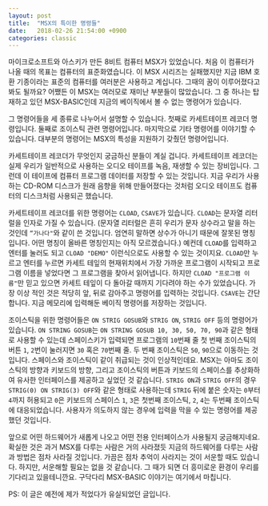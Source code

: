 ```yaml
---
layout: post
title:  "MSX의 특이한 명령들"
date:   2018-02-26 21:54:00 +0900
categories: classic
---
```


마이크로소프트와 아스키가 만든 8비트 컴퓨터 MSX가 있었습니다. 처음 이 컴퓨터가 나올 때의 목표는 컴퓨터의 표준화였습니다. 이 MSX 시리즈는 실패했지만 지금 IBM 호환 기종이라는 표준의 컴퓨터를 여러분은 사용하고 계십니다. 그때의 꿈이 이루어졌다고 봐도 될까요? 어쨌든 이 MSX는 여러모로 재미난 부분들이 많았습니다. 그 중 하나는 탑재하고 있던 MSX-BASIC인데 지금의 베이직에서 볼 수 없는 명령어가 있습니다.

그 명령어들을 세 종류로 나누어서 설명할 수 있습니다. 첫째로 카세트테이프 레코더 명령입니다. 둘째로 조이스틱 관련 명령어입니다. 마지막으로 기타 명령어를 이야기할 수 있습니다. 대부분의 명령어는 MSX의 특성을 지원하기 갖췄던 명령어입니다.

카세트테이프 레코더가 무엇인지 궁금하신 분들이 계실 겁니다. 카세트테이프 레코더는 실제 우리가 일반적으로 사용하는 오디오 테이프를 녹음, 재생할 수 있는 장비입니다. 그런데 이 테이프에 컴퓨터 프로그램 데이터를 저장할 수 있는 것입니다. 지금 우리가 사용하는 CD-ROM 디스크가 원래 음향을 위해 만들어졌다는 것처럼 오디오 테이프도 컴퓨터의 디스크처럼 사용되곤 했습니다.

카세트테이프 레코더를 위한 명령어는 `CLOAD`, `CSAVE`가 있습니다. `CLOAD`는 문자열 리터럴을 인자로 가질 수 있습니다. (문자열 리터럴은 흔히 우리가 문자 상수라고 말을 하는 것인데 `“가나다"`와 같이 쓴 것입니다. 엄연히 말하면 상수가 아니기 때문에 잘못된 명칭입니다. 어떤 명칭이 올바른 명칭인지는 아직 모르겠습니다.) 예컨데 `CLOAD`를 입력하고 엔터를 눌러도 되고 `CLOAD "DEMO"` 이런식으로도 사용할 수 있는 것이지요. `CLOAD`만 누르고 엔터를 누르면 카세트 테잎의 현재위치에서 가장 가까운 프로그램이 시작되고 프로그램 이름을 넣었다면 그 프로그램을 찾아서 읽어냅니다. 하지만 `CLOAD "프로그램 이름"`만 믿고 있으면 카세트 테잎이 다 돌아갈 때까지 기다려야 하는 수가 있었습니다. 가장 이상 적인 것은 적당히 앞, 뒤로 감아주고 명령어를 입력하는 것입니다. `CSAVE`는 간단합니다. 지금 메모리에 입력해둔 베이직 명령어를 저장하는 것입니다.

조이스틱을 위한 명령어들은 `ON STRIG GOSUB`와 `STRIG ON`, `STRIG OFF` 등의 명령어가 있습니다. `ON STRING GOSUB`는 `ON STRING GOSUB 10, 30, 50, 70, 90`과 같은 형태로 사용할 수 있는데 스페이스키가 입력되면 프로그램의 `10`번째 줄 첫 번째 조이스틱의 버튼 `1`, `2`번이 눌러지면 `30` 혹은 `70`번째 줄. 두 번째 조이스틱은 `50`, `90`으로 이동하는 것입니다. 스페이스와 조이스틱이 같이 취급되는 것이 인상적인데요. MSX는 아마도 조이스틱의 방향과 키보드의 방향, 그리고 조이스틱의 버튼과 키보드의 스페이스를 추상화하여 유사한 인터페이스를 제공하고 싶었던 것 같습니다. `STRIG ON`과 `STRIG OFF`의 경우 `STRIG(0) ON STRIG(3) OFF`와 같은 형태로 사용하는데 `STRIG` 뒤에 붙은 숫자는 `0`부터 `4`까지 허용되고 `0`은 키보드의 스페이스 `1`, `3`은 첫번째 조이스틱, `2`, `4`는 두번째 조이스틱에 대응되었습니다. 사용자가 의도하지 않는 경우에 입력을 막을 수 있는 명령어를 제공했던 것입니다.

앞으로 어떤 하드웨어가 새롭게 나오고 어떤 전용 인터페이스가 사용될지 궁금해지네요. 확실한 것은 과거 MSX를 다루는 사람은 거의 사라졌듯 지금의 하드웨어를 다루는 사람과 방법은 점차 사라질 것입니다. 가끔은 점차 추억이 사라지는 것이 서운할 때도 있습니다. 하지만, 서운해할 필요는 없을 것 같습니다. 그 때가 되면 더 흥미로운 환경이 우리를 기다리고 있을테니깐요. 구닥다리 MSX-BASIC 이야기는 여기에서 마칩니다.

PS: 이 글은 예전에 제가 적었다가 유실되었던 글입니다.
